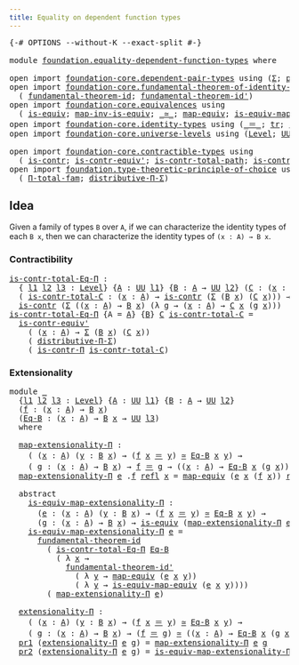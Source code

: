 ```yaml
---
title: Equality on dependent function types
---
```


<pre class="Agda"><a id="62" class="Symbol">{-#</a> <a id="66" class="Keyword">OPTIONS</a> <a id="74" class="Pragma">--without-K</a> <a id="86" class="Pragma">--exact-split</a> <a id="100" class="Symbol">#-}</a>

<a id="105" class="Keyword">module</a> <a id="112" href="foundation.equality-dependent-function-types.html" class="Module">foundation.equality-dependent-function-types</a> <a id="157" class="Keyword">where</a>

<a id="164" class="Keyword">open</a> <a id="169" class="Keyword">import</a> <a id="176" href="foundation-core.dependent-pair-types.html" class="Module">foundation-core.dependent-pair-types</a> <a id="213" class="Keyword">using</a> <a id="219" class="Symbol">(</a><a id="220" href="foundation-core.dependent-pair-types.html#515" class="Record">Σ</a><a id="221" class="Symbol">;</a> <a id="223" href="foundation-core.dependent-pair-types.html#588" class="InductiveConstructor">pair</a><a id="227" class="Symbol">;</a> <a id="229" href="foundation-core.dependent-pair-types.html#605" class="Field">pr1</a><a id="232" class="Symbol">;</a> <a id="234" href="foundation-core.dependent-pair-types.html#617" class="Field">pr2</a><a id="237" class="Symbol">)</a>
<a id="239" class="Keyword">open</a> <a id="244" class="Keyword">import</a> <a id="251" href="foundation-core.fundamental-theorem-of-identity-types.html" class="Module">foundation-core.fundamental-theorem-of-identity-types</a> <a id="305" class="Keyword">using</a>
  <a id="313" class="Symbol">(</a> <a id="315" href="foundation-core.fundamental-theorem-of-identity-types.html#1894" class="Function">fundamental-theorem-id</a><a id="337" class="Symbol">;</a> <a id="339" href="foundation-core.fundamental-theorem-of-identity-types.html#2165" class="Function">fundamental-theorem-id&#39;</a><a id="362" class="Symbol">)</a>
<a id="364" class="Keyword">open</a> <a id="369" class="Keyword">import</a> <a id="376" href="foundation-core.equivalences.html" class="Module">foundation-core.equivalences</a> <a id="405" class="Keyword">using</a>
  <a id="413" class="Symbol">(</a> <a id="415" href="foundation-core.equivalences.html#1556" class="Function">is-equiv</a><a id="423" class="Symbol">;</a> <a id="425" href="foundation-core.equivalences.html#4187" class="Function">map-inv-is-equiv</a><a id="441" class="Symbol">;</a> <a id="443" href="foundation-core.equivalences.html#1621" class="Function Operator">_≃_</a><a id="446" class="Symbol">;</a> <a id="448" href="foundation-core.equivalences.html#1821" class="Function">map-equiv</a><a id="457" class="Symbol">;</a> <a id="459" href="foundation-core.equivalences.html#1876" class="Function">is-equiv-map-equiv</a><a id="477" class="Symbol">)</a>
<a id="479" class="Keyword">open</a> <a id="484" class="Keyword">import</a> <a id="491" href="foundation-core.identity-types.html" class="Module">foundation-core.identity-types</a> <a id="522" class="Keyword">using</a> <a id="528" class="Symbol">(</a><a id="529" href="foundation-core.identity-types.html#1865" class="Function Operator">_＝_</a><a id="532" class="Symbol">;</a> <a id="534" href="foundation-core.identity-types.html#5702" class="Function">tr</a><a id="536" class="Symbol">;</a> <a id="538" href="foundation-core.identity-types.html#1820" class="InductiveConstructor">refl</a><a id="542" class="Symbol">)</a>
<a id="544" class="Keyword">open</a> <a id="549" class="Keyword">import</a> <a id="556" href="foundation-core.universe-levels.html" class="Module">foundation-core.universe-levels</a> <a id="588" class="Keyword">using</a> <a id="594" class="Symbol">(</a><a id="595" href="Agda.Primitive.html#597" class="Postulate">Level</a><a id="600" class="Symbol">;</a> <a id="602" href="foundation-core.universe-levels.html#235" class="Primitive">UU</a><a id="604" class="Symbol">;</a> <a id="606" href="Agda.Primitive.html#810" class="Primitive Operator">_⊔_</a><a id="609" class="Symbol">)</a>

<a id="612" class="Keyword">open</a> <a id="617" class="Keyword">import</a> <a id="624" href="foundation-core.contractible-types.html" class="Module">foundation-core.contractible-types</a> <a id="659" class="Keyword">using</a>
  <a id="667" class="Symbol">(</a> <a id="669" href="foundation-core.contractible-types.html#1006" class="Function">is-contr</a><a id="677" class="Symbol">;</a> <a id="679" href="foundation-core.contractible-types.html#3813" class="Function">is-contr-equiv&#39;</a><a id="694" class="Symbol">;</a> <a id="696" href="foundation-core.contractible-types.html#2046" class="Function">is-contr-total-path</a><a id="715" class="Symbol">;</a> <a id="717" href="foundation-core.contractible-types.html#6898" class="Function">is-contr-Π</a><a id="727" class="Symbol">)</a>
<a id="729" class="Keyword">open</a> <a id="734" class="Keyword">import</a> <a id="741" href="foundation.type-theoretic-principle-of-choice.html" class="Module">foundation.type-theoretic-principle-of-choice</a> <a id="787" class="Keyword">using</a>
  <a id="795" class="Symbol">(</a> <a id="797" href="foundation.type-theoretic-principle-of-choice.html#1269" class="Function">Π-total-fam</a><a id="808" class="Symbol">;</a> <a id="810" href="foundation.type-theoretic-principle-of-choice.html#4367" class="Function">distributive-Π-Σ</a><a id="826" class="Symbol">)</a>
</pre>
## Idea

Given a family of types `B` over `A`, if we can characterize the identity types of each `B x`, then we can characterize the identity types of `(x : A) → B x`.

### Contractibility

<pre class="Agda"><a id="is-contr-total-Eq-Π"></a><a id="1031" href="foundation.equality-dependent-function-types.html#1031" class="Function">is-contr-total-Eq-Π</a> <a id="1051" class="Symbol">:</a>
  <a id="1055" class="Symbol">{</a> <a id="1057" href="foundation.equality-dependent-function-types.html#1057" class="Bound">l1</a> <a id="1060" href="foundation.equality-dependent-function-types.html#1060" class="Bound">l2</a> <a id="1063" href="foundation.equality-dependent-function-types.html#1063" class="Bound">l3</a> <a id="1066" class="Symbol">:</a> <a id="1068" href="Agda.Primitive.html#597" class="Postulate">Level</a><a id="1073" class="Symbol">}</a> <a id="1075" class="Symbol">{</a><a id="1076" href="foundation.equality-dependent-function-types.html#1076" class="Bound">A</a> <a id="1078" class="Symbol">:</a> <a id="1080" href="foundation-core.universe-levels.html#235" class="Primitive">UU</a> <a id="1083" href="foundation.equality-dependent-function-types.html#1057" class="Bound">l1</a><a id="1085" class="Symbol">}</a> <a id="1087" class="Symbol">{</a><a id="1088" href="foundation.equality-dependent-function-types.html#1088" class="Bound">B</a> <a id="1090" class="Symbol">:</a> <a id="1092" href="foundation.equality-dependent-function-types.html#1076" class="Bound">A</a> <a id="1094" class="Symbol">→</a> <a id="1096" href="foundation-core.universe-levels.html#235" class="Primitive">UU</a> <a id="1099" href="foundation.equality-dependent-function-types.html#1060" class="Bound">l2</a><a id="1101" class="Symbol">}</a> <a id="1103" class="Symbol">(</a><a id="1104" href="foundation.equality-dependent-function-types.html#1104" class="Bound">C</a> <a id="1106" class="Symbol">:</a> <a id="1108" class="Symbol">(</a><a id="1109" href="foundation.equality-dependent-function-types.html#1109" class="Bound">x</a> <a id="1111" class="Symbol">:</a> <a id="1113" href="foundation.equality-dependent-function-types.html#1076" class="Bound">A</a><a id="1114" class="Symbol">)</a> <a id="1116" class="Symbol">→</a> <a id="1118" href="foundation.equality-dependent-function-types.html#1088" class="Bound">B</a> <a id="1120" href="foundation.equality-dependent-function-types.html#1109" class="Bound">x</a> <a id="1122" class="Symbol">→</a> <a id="1124" href="foundation-core.universe-levels.html#235" class="Primitive">UU</a> <a id="1127" href="foundation.equality-dependent-function-types.html#1063" class="Bound">l3</a><a id="1129" class="Symbol">)</a> <a id="1131" class="Symbol">→</a>
  <a id="1135" class="Symbol">(</a> <a id="1137" href="foundation.equality-dependent-function-types.html#1137" class="Bound">is-contr-total-C</a> <a id="1154" class="Symbol">:</a> <a id="1156" class="Symbol">(</a><a id="1157" href="foundation.equality-dependent-function-types.html#1157" class="Bound">x</a> <a id="1159" class="Symbol">:</a> <a id="1161" href="foundation.equality-dependent-function-types.html#1076" class="Bound">A</a><a id="1162" class="Symbol">)</a> <a id="1164" class="Symbol">→</a> <a id="1166" href="foundation-core.contractible-types.html#1006" class="Function">is-contr</a> <a id="1175" class="Symbol">(</a><a id="1176" href="foundation-core.dependent-pair-types.html#515" class="Record">Σ</a> <a id="1178" class="Symbol">(</a><a id="1179" href="foundation.equality-dependent-function-types.html#1088" class="Bound">B</a> <a id="1181" href="foundation.equality-dependent-function-types.html#1157" class="Bound">x</a><a id="1182" class="Symbol">)</a> <a id="1184" class="Symbol">(</a><a id="1185" href="foundation.equality-dependent-function-types.html#1104" class="Bound">C</a> <a id="1187" href="foundation.equality-dependent-function-types.html#1157" class="Bound">x</a><a id="1188" class="Symbol">)))</a> <a id="1192" class="Symbol">→</a>
  <a id="1196" href="foundation-core.contractible-types.html#1006" class="Function">is-contr</a> <a id="1205" class="Symbol">(</a><a id="1206" href="foundation-core.dependent-pair-types.html#515" class="Record">Σ</a> <a id="1208" class="Symbol">((</a><a id="1210" href="foundation.equality-dependent-function-types.html#1210" class="Bound">x</a> <a id="1212" class="Symbol">:</a> <a id="1214" href="foundation.equality-dependent-function-types.html#1076" class="Bound">A</a><a id="1215" class="Symbol">)</a> <a id="1217" class="Symbol">→</a> <a id="1219" href="foundation.equality-dependent-function-types.html#1088" class="Bound">B</a> <a id="1221" href="foundation.equality-dependent-function-types.html#1210" class="Bound">x</a><a id="1222" class="Symbol">)</a> <a id="1224" class="Symbol">(λ</a> <a id="1227" href="foundation.equality-dependent-function-types.html#1227" class="Bound">g</a> <a id="1229" class="Symbol">→</a> <a id="1231" class="Symbol">(</a><a id="1232" href="foundation.equality-dependent-function-types.html#1232" class="Bound">x</a> <a id="1234" class="Symbol">:</a> <a id="1236" href="foundation.equality-dependent-function-types.html#1076" class="Bound">A</a><a id="1237" class="Symbol">)</a> <a id="1239" class="Symbol">→</a> <a id="1241" href="foundation.equality-dependent-function-types.html#1104" class="Bound">C</a> <a id="1243" href="foundation.equality-dependent-function-types.html#1232" class="Bound">x</a> <a id="1245" class="Symbol">(</a><a id="1246" href="foundation.equality-dependent-function-types.html#1227" class="Bound">g</a> <a id="1248" href="foundation.equality-dependent-function-types.html#1232" class="Bound">x</a><a id="1249" class="Symbol">)))</a>
<a id="1253" href="foundation.equality-dependent-function-types.html#1031" class="Function">is-contr-total-Eq-Π</a> <a id="1273" class="Symbol">{</a><a id="1274" class="Argument">A</a> <a id="1276" class="Symbol">=</a> <a id="1278" href="foundation.equality-dependent-function-types.html#1278" class="Bound">A</a><a id="1279" class="Symbol">}</a> <a id="1281" class="Symbol">{</a><a id="1282" href="foundation.equality-dependent-function-types.html#1282" class="Bound">B</a><a id="1283" class="Symbol">}</a> <a id="1285" href="foundation.equality-dependent-function-types.html#1285" class="Bound">C</a> <a id="1287" href="foundation.equality-dependent-function-types.html#1287" class="Bound">is-contr-total-C</a> <a id="1304" class="Symbol">=</a>
  <a id="1308" href="foundation-core.contractible-types.html#3813" class="Function">is-contr-equiv&#39;</a>
    <a id="1328" class="Symbol">(</a> <a id="1330" class="Symbol">(</a><a id="1331" href="foundation.equality-dependent-function-types.html#1331" class="Bound">x</a> <a id="1333" class="Symbol">:</a> <a id="1335" href="foundation.equality-dependent-function-types.html#1278" class="Bound">A</a><a id="1336" class="Symbol">)</a> <a id="1338" class="Symbol">→</a> <a id="1340" href="foundation-core.dependent-pair-types.html#515" class="Record">Σ</a> <a id="1342" class="Symbol">(</a><a id="1343" href="foundation.equality-dependent-function-types.html#1282" class="Bound">B</a> <a id="1345" href="foundation.equality-dependent-function-types.html#1331" class="Bound">x</a><a id="1346" class="Symbol">)</a> <a id="1348" class="Symbol">(</a><a id="1349" href="foundation.equality-dependent-function-types.html#1285" class="Bound">C</a> <a id="1351" href="foundation.equality-dependent-function-types.html#1331" class="Bound">x</a><a id="1352" class="Symbol">))</a>
    <a id="1359" class="Symbol">(</a> <a id="1361" href="foundation.type-theoretic-principle-of-choice.html#4367" class="Function">distributive-Π-Σ</a><a id="1377" class="Symbol">)</a>
    <a id="1383" class="Symbol">(</a> <a id="1385" href="foundation-core.contractible-types.html#6898" class="Function">is-contr-Π</a> <a id="1396" href="foundation.equality-dependent-function-types.html#1287" class="Bound">is-contr-total-C</a><a id="1412" class="Symbol">)</a>
</pre>
### Extensionality

<pre class="Agda"><a id="1447" class="Keyword">module</a> <a id="1454" href="foundation.equality-dependent-function-types.html#1454" class="Module">_</a>
  <a id="1458" class="Symbol">{</a><a id="1459" href="foundation.equality-dependent-function-types.html#1459" class="Bound">l1</a> <a id="1462" href="foundation.equality-dependent-function-types.html#1462" class="Bound">l2</a> <a id="1465" href="foundation.equality-dependent-function-types.html#1465" class="Bound">l3</a> <a id="1468" class="Symbol">:</a> <a id="1470" href="Agda.Primitive.html#597" class="Postulate">Level</a><a id="1475" class="Symbol">}</a> <a id="1477" class="Symbol">{</a><a id="1478" href="foundation.equality-dependent-function-types.html#1478" class="Bound">A</a> <a id="1480" class="Symbol">:</a> <a id="1482" href="foundation-core.universe-levels.html#235" class="Primitive">UU</a> <a id="1485" href="foundation.equality-dependent-function-types.html#1459" class="Bound">l1</a><a id="1487" class="Symbol">}</a> <a id="1489" class="Symbol">{</a><a id="1490" href="foundation.equality-dependent-function-types.html#1490" class="Bound">B</a> <a id="1492" class="Symbol">:</a> <a id="1494" href="foundation.equality-dependent-function-types.html#1478" class="Bound">A</a> <a id="1496" class="Symbol">→</a> <a id="1498" href="foundation-core.universe-levels.html#235" class="Primitive">UU</a> <a id="1501" href="foundation.equality-dependent-function-types.html#1462" class="Bound">l2</a><a id="1503" class="Symbol">}</a>
  <a id="1507" class="Symbol">(</a><a id="1508" href="foundation.equality-dependent-function-types.html#1508" class="Bound">f</a> <a id="1510" class="Symbol">:</a> <a id="1512" class="Symbol">(</a><a id="1513" href="foundation.equality-dependent-function-types.html#1513" class="Bound">x</a> <a id="1515" class="Symbol">:</a> <a id="1517" href="foundation.equality-dependent-function-types.html#1478" class="Bound">A</a><a id="1518" class="Symbol">)</a> <a id="1520" class="Symbol">→</a> <a id="1522" href="foundation.equality-dependent-function-types.html#1490" class="Bound">B</a> <a id="1524" href="foundation.equality-dependent-function-types.html#1513" class="Bound">x</a><a id="1525" class="Symbol">)</a>
  <a id="1529" class="Symbol">(</a><a id="1530" href="foundation.equality-dependent-function-types.html#1530" class="Bound">Eq-B</a> <a id="1535" class="Symbol">:</a> <a id="1537" class="Symbol">(</a><a id="1538" href="foundation.equality-dependent-function-types.html#1538" class="Bound">x</a> <a id="1540" class="Symbol">:</a> <a id="1542" href="foundation.equality-dependent-function-types.html#1478" class="Bound">A</a><a id="1543" class="Symbol">)</a> <a id="1545" class="Symbol">→</a> <a id="1547" href="foundation.equality-dependent-function-types.html#1490" class="Bound">B</a> <a id="1549" href="foundation.equality-dependent-function-types.html#1538" class="Bound">x</a> <a id="1551" class="Symbol">→</a> <a id="1553" href="foundation-core.universe-levels.html#235" class="Primitive">UU</a> <a id="1556" href="foundation.equality-dependent-function-types.html#1465" class="Bound">l3</a><a id="1558" class="Symbol">)</a>
  <a id="1562" class="Keyword">where</a>

  <a id="1571" href="foundation.equality-dependent-function-types.html#1571" class="Function">map-extensionality-Π</a> <a id="1592" class="Symbol">:</a>
    <a id="1598" class="Symbol">(</a> <a id="1600" class="Symbol">(</a><a id="1601" href="foundation.equality-dependent-function-types.html#1601" class="Bound">x</a> <a id="1603" class="Symbol">:</a> <a id="1605" href="foundation.equality-dependent-function-types.html#1478" class="Bound">A</a><a id="1606" class="Symbol">)</a> <a id="1608" class="Symbol">(</a><a id="1609" href="foundation.equality-dependent-function-types.html#1609" class="Bound">y</a> <a id="1611" class="Symbol">:</a> <a id="1613" href="foundation.equality-dependent-function-types.html#1490" class="Bound">B</a> <a id="1615" href="foundation.equality-dependent-function-types.html#1601" class="Bound">x</a><a id="1616" class="Symbol">)</a> <a id="1618" class="Symbol">→</a> <a id="1620" class="Symbol">(</a><a id="1621" href="foundation.equality-dependent-function-types.html#1508" class="Bound">f</a> <a id="1623" href="foundation.equality-dependent-function-types.html#1601" class="Bound">x</a> <a id="1625" href="foundation-core.identity-types.html#1865" class="Function Operator">＝</a> <a id="1627" href="foundation.equality-dependent-function-types.html#1609" class="Bound">y</a><a id="1628" class="Symbol">)</a> <a id="1630" href="foundation-core.equivalences.html#1621" class="Function Operator">≃</a> <a id="1632" href="foundation.equality-dependent-function-types.html#1530" class="Bound">Eq-B</a> <a id="1637" href="foundation.equality-dependent-function-types.html#1601" class="Bound">x</a> <a id="1639" href="foundation.equality-dependent-function-types.html#1609" class="Bound">y</a><a id="1640" class="Symbol">)</a> <a id="1642" class="Symbol">→</a>
    <a id="1648" class="Symbol">(</a> <a id="1650" href="foundation.equality-dependent-function-types.html#1650" class="Bound">g</a> <a id="1652" class="Symbol">:</a> <a id="1654" class="Symbol">(</a><a id="1655" href="foundation.equality-dependent-function-types.html#1655" class="Bound">x</a> <a id="1657" class="Symbol">:</a> <a id="1659" href="foundation.equality-dependent-function-types.html#1478" class="Bound">A</a><a id="1660" class="Symbol">)</a> <a id="1662" class="Symbol">→</a> <a id="1664" href="foundation.equality-dependent-function-types.html#1490" class="Bound">B</a> <a id="1666" href="foundation.equality-dependent-function-types.html#1655" class="Bound">x</a><a id="1667" class="Symbol">)</a> <a id="1669" class="Symbol">→</a> <a id="1671" href="foundation.equality-dependent-function-types.html#1508" class="Bound">f</a> <a id="1673" href="foundation-core.identity-types.html#1865" class="Function Operator">＝</a> <a id="1675" href="foundation.equality-dependent-function-types.html#1650" class="Bound">g</a> <a id="1677" class="Symbol">→</a> <a id="1679" class="Symbol">((</a><a id="1681" href="foundation.equality-dependent-function-types.html#1681" class="Bound">x</a> <a id="1683" class="Symbol">:</a> <a id="1685" href="foundation.equality-dependent-function-types.html#1478" class="Bound">A</a><a id="1686" class="Symbol">)</a> <a id="1688" class="Symbol">→</a> <a id="1690" href="foundation.equality-dependent-function-types.html#1530" class="Bound">Eq-B</a> <a id="1695" href="foundation.equality-dependent-function-types.html#1681" class="Bound">x</a> <a id="1697" class="Symbol">(</a><a id="1698" href="foundation.equality-dependent-function-types.html#1650" class="Bound">g</a> <a id="1700" href="foundation.equality-dependent-function-types.html#1681" class="Bound">x</a><a id="1701" class="Symbol">))</a>
  <a id="1706" href="foundation.equality-dependent-function-types.html#1571" class="Function">map-extensionality-Π</a> <a id="1727" href="foundation.equality-dependent-function-types.html#1727" class="Bound">e</a> <a id="1729" class="DottedPattern Symbol">.</a><a id="1730" href="foundation.equality-dependent-function-types.html#1508" class="DottedPattern Bound">f</a> <a id="1732" href="foundation-core.identity-types.html#1820" class="InductiveConstructor">refl</a> <a id="1737" href="foundation.equality-dependent-function-types.html#1737" class="Bound">x</a> <a id="1739" class="Symbol">=</a> <a id="1741" href="foundation-core.equivalences.html#1821" class="Function">map-equiv</a> <a id="1751" class="Symbol">(</a><a id="1752" href="foundation.equality-dependent-function-types.html#1727" class="Bound">e</a> <a id="1754" href="foundation.equality-dependent-function-types.html#1737" class="Bound">x</a> <a id="1756" class="Symbol">(</a><a id="1757" href="foundation.equality-dependent-function-types.html#1508" class="Bound">f</a> <a id="1759" href="foundation.equality-dependent-function-types.html#1737" class="Bound">x</a><a id="1760" class="Symbol">))</a> <a id="1763" href="foundation-core.identity-types.html#1820" class="InductiveConstructor">refl</a>

  <a id="1771" class="Keyword">abstract</a>
    <a id="1784" href="foundation.equality-dependent-function-types.html#1784" class="Function">is-equiv-map-extensionality-Π</a> <a id="1814" class="Symbol">:</a>
      <a id="1822" class="Symbol">(</a><a id="1823" href="foundation.equality-dependent-function-types.html#1823" class="Bound">e</a> <a id="1825" class="Symbol">:</a> <a id="1827" class="Symbol">(</a><a id="1828" href="foundation.equality-dependent-function-types.html#1828" class="Bound">x</a> <a id="1830" class="Symbol">:</a> <a id="1832" href="foundation.equality-dependent-function-types.html#1478" class="Bound">A</a><a id="1833" class="Symbol">)</a> <a id="1835" class="Symbol">(</a><a id="1836" href="foundation.equality-dependent-function-types.html#1836" class="Bound">y</a> <a id="1838" class="Symbol">:</a> <a id="1840" href="foundation.equality-dependent-function-types.html#1490" class="Bound">B</a> <a id="1842" href="foundation.equality-dependent-function-types.html#1828" class="Bound">x</a><a id="1843" class="Symbol">)</a> <a id="1845" class="Symbol">→</a> <a id="1847" class="Symbol">(</a><a id="1848" href="foundation.equality-dependent-function-types.html#1508" class="Bound">f</a> <a id="1850" href="foundation.equality-dependent-function-types.html#1828" class="Bound">x</a> <a id="1852" href="foundation-core.identity-types.html#1865" class="Function Operator">＝</a> <a id="1854" href="foundation.equality-dependent-function-types.html#1836" class="Bound">y</a><a id="1855" class="Symbol">)</a> <a id="1857" href="foundation-core.equivalences.html#1621" class="Function Operator">≃</a> <a id="1859" href="foundation.equality-dependent-function-types.html#1530" class="Bound">Eq-B</a> <a id="1864" href="foundation.equality-dependent-function-types.html#1828" class="Bound">x</a> <a id="1866" href="foundation.equality-dependent-function-types.html#1836" class="Bound">y</a><a id="1867" class="Symbol">)</a> <a id="1869" class="Symbol">→</a>
      <a id="1877" class="Symbol">(</a><a id="1878" href="foundation.equality-dependent-function-types.html#1878" class="Bound">g</a> <a id="1880" class="Symbol">:</a> <a id="1882" class="Symbol">(</a><a id="1883" href="foundation.equality-dependent-function-types.html#1883" class="Bound">x</a> <a id="1885" class="Symbol">:</a> <a id="1887" href="foundation.equality-dependent-function-types.html#1478" class="Bound">A</a><a id="1888" class="Symbol">)</a> <a id="1890" class="Symbol">→</a> <a id="1892" href="foundation.equality-dependent-function-types.html#1490" class="Bound">B</a> <a id="1894" href="foundation.equality-dependent-function-types.html#1883" class="Bound">x</a><a id="1895" class="Symbol">)</a> <a id="1897" class="Symbol">→</a> <a id="1899" href="foundation-core.equivalences.html#1556" class="Function">is-equiv</a> <a id="1908" class="Symbol">(</a><a id="1909" href="foundation.equality-dependent-function-types.html#1571" class="Function">map-extensionality-Π</a> <a id="1930" href="foundation.equality-dependent-function-types.html#1823" class="Bound">e</a> <a id="1932" href="foundation.equality-dependent-function-types.html#1878" class="Bound">g</a><a id="1933" class="Symbol">)</a>
    <a id="1939" href="foundation.equality-dependent-function-types.html#1784" class="Function">is-equiv-map-extensionality-Π</a> <a id="1969" href="foundation.equality-dependent-function-types.html#1969" class="Bound">e</a> <a id="1971" class="Symbol">=</a>
      <a id="1979" href="foundation-core.fundamental-theorem-of-identity-types.html#1894" class="Function">fundamental-theorem-id</a> 
        <a id="2011" class="Symbol">(</a> <a id="2013" href="foundation.equality-dependent-function-types.html#1031" class="Function">is-contr-total-Eq-Π</a> <a id="2033" href="foundation.equality-dependent-function-types.html#1530" class="Bound">Eq-B</a>
          <a id="2048" class="Symbol">(</a> <a id="2050" class="Symbol">λ</a> <a id="2052" href="foundation.equality-dependent-function-types.html#2052" class="Bound">x</a> <a id="2054" class="Symbol">→</a>
            <a id="2068" href="foundation-core.fundamental-theorem-of-identity-types.html#2165" class="Function">fundamental-theorem-id&#39;</a>
              <a id="2106" class="Symbol">(</a> <a id="2108" class="Symbol">λ</a> <a id="2110" href="foundation.equality-dependent-function-types.html#2110" class="Bound">y</a> <a id="2112" class="Symbol">→</a> <a id="2114" href="foundation-core.equivalences.html#1821" class="Function">map-equiv</a> <a id="2124" class="Symbol">(</a><a id="2125" href="foundation.equality-dependent-function-types.html#1969" class="Bound">e</a> <a id="2127" href="foundation.equality-dependent-function-types.html#2052" class="Bound">x</a> <a id="2129" href="foundation.equality-dependent-function-types.html#2110" class="Bound">y</a><a id="2130" class="Symbol">))</a>
              <a id="2147" class="Symbol">(</a> <a id="2149" class="Symbol">λ</a> <a id="2151" href="foundation.equality-dependent-function-types.html#2151" class="Bound">y</a> <a id="2153" class="Symbol">→</a> <a id="2155" href="foundation-core.equivalences.html#1876" class="Function">is-equiv-map-equiv</a> <a id="2174" class="Symbol">(</a><a id="2175" href="foundation.equality-dependent-function-types.html#1969" class="Bound">e</a> <a id="2177" href="foundation.equality-dependent-function-types.html#2052" class="Bound">x</a> <a id="2179" href="foundation.equality-dependent-function-types.html#2151" class="Bound">y</a><a id="2180" class="Symbol">))))</a>
        <a id="2193" class="Symbol">(</a> <a id="2195" href="foundation.equality-dependent-function-types.html#1571" class="Function">map-extensionality-Π</a> <a id="2216" href="foundation.equality-dependent-function-types.html#1969" class="Bound">e</a><a id="2217" class="Symbol">)</a>
  
  <a id="2224" href="foundation.equality-dependent-function-types.html#2224" class="Function">extensionality-Π</a> <a id="2241" class="Symbol">:</a>
    <a id="2247" class="Symbol">(</a> <a id="2249" class="Symbol">(</a><a id="2250" href="foundation.equality-dependent-function-types.html#2250" class="Bound">x</a> <a id="2252" class="Symbol">:</a> <a id="2254" href="foundation.equality-dependent-function-types.html#1478" class="Bound">A</a><a id="2255" class="Symbol">)</a> <a id="2257" class="Symbol">(</a><a id="2258" href="foundation.equality-dependent-function-types.html#2258" class="Bound">y</a> <a id="2260" class="Symbol">:</a> <a id="2262" href="foundation.equality-dependent-function-types.html#1490" class="Bound">B</a> <a id="2264" href="foundation.equality-dependent-function-types.html#2250" class="Bound">x</a><a id="2265" class="Symbol">)</a> <a id="2267" class="Symbol">→</a> <a id="2269" class="Symbol">(</a><a id="2270" href="foundation.equality-dependent-function-types.html#1508" class="Bound">f</a> <a id="2272" href="foundation.equality-dependent-function-types.html#2250" class="Bound">x</a> <a id="2274" href="foundation-core.identity-types.html#1865" class="Function Operator">＝</a> <a id="2276" href="foundation.equality-dependent-function-types.html#2258" class="Bound">y</a><a id="2277" class="Symbol">)</a> <a id="2279" href="foundation-core.equivalences.html#1621" class="Function Operator">≃</a> <a id="2281" href="foundation.equality-dependent-function-types.html#1530" class="Bound">Eq-B</a> <a id="2286" href="foundation.equality-dependent-function-types.html#2250" class="Bound">x</a> <a id="2288" href="foundation.equality-dependent-function-types.html#2258" class="Bound">y</a><a id="2289" class="Symbol">)</a> <a id="2291" class="Symbol">→</a>
    <a id="2297" class="Symbol">(</a> <a id="2299" href="foundation.equality-dependent-function-types.html#2299" class="Bound">g</a> <a id="2301" class="Symbol">:</a> <a id="2303" class="Symbol">(</a><a id="2304" href="foundation.equality-dependent-function-types.html#2304" class="Bound">x</a> <a id="2306" class="Symbol">:</a> <a id="2308" href="foundation.equality-dependent-function-types.html#1478" class="Bound">A</a><a id="2309" class="Symbol">)</a> <a id="2311" class="Symbol">→</a> <a id="2313" href="foundation.equality-dependent-function-types.html#1490" class="Bound">B</a> <a id="2315" href="foundation.equality-dependent-function-types.html#2304" class="Bound">x</a><a id="2316" class="Symbol">)</a> <a id="2318" class="Symbol">→</a> <a id="2320" class="Symbol">(</a><a id="2321" href="foundation.equality-dependent-function-types.html#1508" class="Bound">f</a> <a id="2323" href="foundation-core.identity-types.html#1865" class="Function Operator">＝</a> <a id="2325" href="foundation.equality-dependent-function-types.html#2299" class="Bound">g</a><a id="2326" class="Symbol">)</a> <a id="2328" href="foundation-core.equivalences.html#1621" class="Function Operator">≃</a> <a id="2330" class="Symbol">((</a><a id="2332" href="foundation.equality-dependent-function-types.html#2332" class="Bound">x</a> <a id="2334" class="Symbol">:</a> <a id="2336" href="foundation.equality-dependent-function-types.html#1478" class="Bound">A</a><a id="2337" class="Symbol">)</a> <a id="2339" class="Symbol">→</a> <a id="2341" href="foundation.equality-dependent-function-types.html#1530" class="Bound">Eq-B</a> <a id="2346" href="foundation.equality-dependent-function-types.html#2332" class="Bound">x</a> <a id="2348" class="Symbol">(</a><a id="2349" href="foundation.equality-dependent-function-types.html#2299" class="Bound">g</a> <a id="2351" href="foundation.equality-dependent-function-types.html#2332" class="Bound">x</a><a id="2352" class="Symbol">))</a>
  <a id="2357" href="foundation-core.dependent-pair-types.html#605" class="Field">pr1</a> <a id="2361" class="Symbol">(</a><a id="2362" href="foundation.equality-dependent-function-types.html#2224" class="Function">extensionality-Π</a> <a id="2379" href="foundation.equality-dependent-function-types.html#2379" class="Bound">e</a> <a id="2381" href="foundation.equality-dependent-function-types.html#2381" class="Bound">g</a><a id="2382" class="Symbol">)</a> <a id="2384" class="Symbol">=</a> <a id="2386" href="foundation.equality-dependent-function-types.html#1571" class="Function">map-extensionality-Π</a> <a id="2407" href="foundation.equality-dependent-function-types.html#2379" class="Bound">e</a> <a id="2409" href="foundation.equality-dependent-function-types.html#2381" class="Bound">g</a>
  <a id="2413" href="foundation-core.dependent-pair-types.html#617" class="Field">pr2</a> <a id="2417" class="Symbol">(</a><a id="2418" href="foundation.equality-dependent-function-types.html#2224" class="Function">extensionality-Π</a> <a id="2435" href="foundation.equality-dependent-function-types.html#2435" class="Bound">e</a> <a id="2437" href="foundation.equality-dependent-function-types.html#2437" class="Bound">g</a><a id="2438" class="Symbol">)</a> <a id="2440" class="Symbol">=</a> <a id="2442" href="foundation.equality-dependent-function-types.html#1784" class="Function">is-equiv-map-extensionality-Π</a> <a id="2472" href="foundation.equality-dependent-function-types.html#2435" class="Bound">e</a> <a id="2474" href="foundation.equality-dependent-function-types.html#2437" class="Bound">g</a>
</pre>